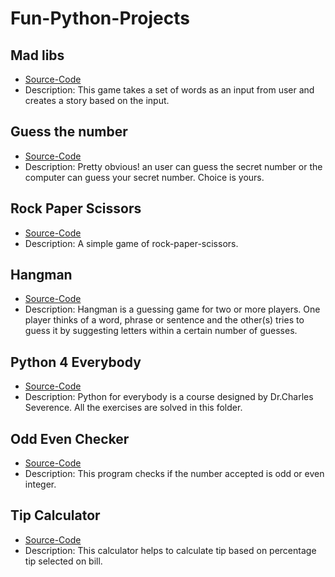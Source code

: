 # Fun-Python-Projects
<!-- New readme coming soon!! -->
## Mad libs  
- [Source-Code](https://github.com/MihirMore/Fun-Python-Projects/tree/main/Madlibs)
- Description: This game takes a set of words as an input from user and creates a story based on the input.

## Guess the number 
- [Source-Code](https://github.com/MihirMore/Fun-Python-Projects/tree/main/Guess_the_number)
- Description: Pretty obvious! an user can guess the secret number or the computer can guess your secret number. Choice is yours.

## Rock Paper Scissors
- [Source-Code](https://github.com/MihirMore/Fun-Python-Projects/tree/main/rock-paper-scissors)
- Description: A simple game of rock-paper-scissors.

## Hangman
- [Source-Code](https://github.com/MihirMore/Fun-Python-Projects/tree/main/Hangman)
- Description: Hangman is a guessing game for two or more players. One player thinks of a word, phrase or sentence and the other(s) tries to guess it by suggesting letters within   a certain number of guesses.

## Python 4 Everybody
- [Source-Code](https://github.com/MihirMore/Fun-Python-Projects/tree/main/Python4everybody)
- Description: Python for everybody is a course designed by Dr.Charles Severence. All the exercises are solved in this folder. 

## Odd Even Checker
- [Source-Code](https://github.com/MihirMore/Fun-Python-Projects/tree/main/Odd-Even)
- Description: This program checks if the number accepted is odd or even integer.

## Tip Calculator
- [Source-Code](https://github.com/MihirMore/Fun-Python-Projects/tree/main/Tip-calculator)
- Description: This calculator helps to calculate tip based on percentage tip selected on bill.
